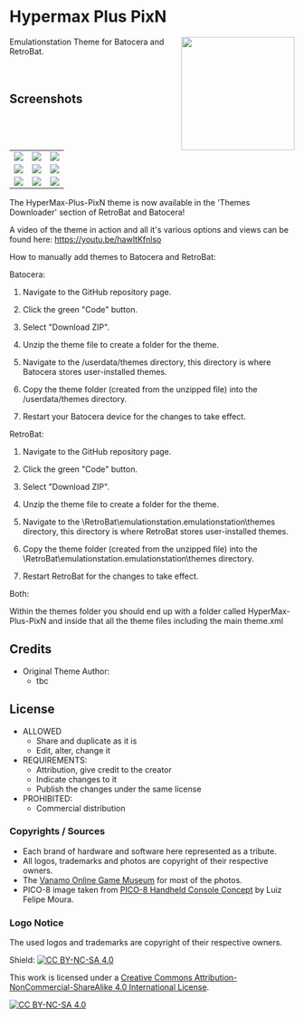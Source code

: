 # Hypermax Plus PixN


<p>
<img align="right" width="200px" src="https://i.imgur.com/eCZPBDE.png">
Emulationstation Theme for Batocera and RetroBat.<br/>
<br/>
<br/>
</p>
<p>
</p>

## Screenshots

|                                    |                                    |                                    |
| :--------------------------------: | :--------------------------------: | :--------------------------------: |
| ![](https://imgur.com/Jqg5ARz.jpg?raw=true) | ![](https://imgur.com/xP7cXvK.png?raw=true) | ![](https://imgur.com/KyhKtGO.png?raw=true) |
| ![](https://imgur.com/GL48apj.png?raw=true) | ![](https://imgur.com/e0QIBke.png?raw=true) | ![](https://imgur.com/cBbD9Nk.png?raw=true) |
| ![](https://imgur.com/yCubZNX.png?raw=true) | ![](https://imgur.com/dRNUnbj.png?raw=true) | ![](https://imgur.com/hvIdZsk.png?raw=true) |

The HyperMax-Plus-PixN theme is now available in the 'Themes Downloader' section of RetroBat and Batocera!

A video of the theme in action and all it's various options and views can be found here:
https://youtu.be/hawItKfnlso

How to manually add themes to Batocera and RetroBat:

Batocera:

1. Navigate to the GitHub repository page.

2. Click the green "Code" button.

3. Select "Download ZIP". 

4. Unzip the theme file to create a folder for the theme.

5. Navigate to the /userdata/themes directory, this directory is where Batocera stores user-installed themes.

6. Copy the theme folder (created from the unzipped file) into the /userdata/themes directory. 

7. Restart your Batocera device for the changes to take effect.


RetroBat:

1. Navigate to the GitHub repository page.

2. Click the green "Code" button.

3. Select "Download ZIP". 

4. Unzip the theme file to create a folder for the theme.

5. Navigate to the \RetroBat\emulationstation\.emulationstation\themes directory, this directory is where RetroBat stores user-installed themes.

6. Copy the theme folder (created from the unzipped file) into the \RetroBat\emulationstation\.emulationstation\themes directory. 

7. Restart RetroBat for the changes to take effect.


Both:

Within the themes folder you should end up with a folder called HyperMax-Plus-PixN and inside that all the theme files including the main theme.xml

## Credits

- Original Theme Author:
  - tbc

## License

- ALLOWED
  - Share and duplicate as it is
  - Edit, alter, change it
- REQUIREMENTS:
  - Attribution, give credit to the creator
  - Indicate changes to it
  - Publish the changes under the same license
- PROHIBITED:
  - Commercial distribution

### Copyrights / Sources
- Each brand of hardware and software here represented as a tribute.<br/>
- All logos, trademarks and photos are copyright of their respective owners.<br/>
- The [Vanamo Online Game Museum](https://commons.wikimedia.org/wiki/User:Evan-Amos) for most of the photos.<br/>
- PICO-8 image taken from [PICO-8 Handheld Console Concept](https://www.behance.net/gallery/143131355/PICO-8-Handheld-Console-Concept) by Luiz Felipe Moura.

### Logo Notice

The used logos and trademarks are copyright of their respective owners.
  
Shield: [![CC BY-NC-SA 4.0][cc-by-nc-sa-shield]][cc-by-nc-sa]

This work is licensed under a
[Creative Commons Attribution-NonCommercial-ShareAlike 4.0 International License][cc-by-nc-sa].

[![CC BY-NC-SA 4.0][cc-by-nc-sa-image]][cc-by-nc-sa]

[cc-by-nc-sa]: http://creativecommons.org/licenses/by-nc-sa/4.0/
[cc-by-nc-sa-image]: https://licensebuttons.net/l/by-nc-sa/4.0/88x31.png
[cc-by-nc-sa-shield]: https://img.shields.io/badge/License-CC%20BY--NC--SA%204.0-lightgrey.svg
